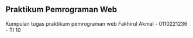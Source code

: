 ## Praktikum Pemrograman Web

Kumpulan tugas praktikum pemrograman web
Fakhirul Akmal - 0110221236 - TI 10